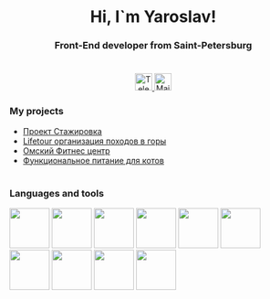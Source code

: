 <div id="header" align="center">
 <h1>Hi, I`m Yaroslav!</h1>
 <h3>Front-End developer from Saint-Petersburg </h3>
</div>

#

<div id="socials" align="center">
 <a href="https://t.me/dYAROSLAVy">
  <img height=30 src="https://img.shields.io/badge/Telegram-blue?style=for-the-bage&logo=telegram&logoColor=white" alt="Telegram"/>
 </a>
  <a href="mailto:yadsp@yandex.ru">
  <img height="30" src="https://img.shields.io/badge/Mail me-blue?style=for-the-bage&logo=gmail&logoColor=white" alt="Mail"/>
 </a>
</div>

### My projects
<ul>
 <li>
  <a href="https://dyaroslavy.github.io/internship/">Проект Стажировка</a>
 </li>
 <li>
  <a href="https://dyaroslavy.github.io/lifetour/">Lifetour организация походов в горы</a>
 </li>
 <li>
  <a href="https://dyaroslavy.github.io/fitness/">Омский Фитнес центр</a>
 </li>
 <li>
  <a href="https://dyaroslavy.github.io/2173645-cat-energy-28/">Функциональное питание для котов</a>
 </li>
</ul>


#

### Languages and tools
<div>
 <img src="https://cdn.jsdelivr.net/gh/devicons/devicon@latest/icons/javascript/javascript-original.svg" width="70" height="70"/>
 <img src="https://cdn.jsdelivr.net/gh/devicons/devicon@latest/icons/html5/html5-original-wordmark.svg" width="70" height="70"/>
 <img src="https://cdn.jsdelivr.net/gh/devicons/devicon@latest/icons/css3/css3-original-wordmark.svg" width="70" height="70"/>
 <img src="https://cdn.jsdelivr.net/gh/devicons/devicon@latest/icons/react/react-original-wordmark.svg" width="70" height="70"/>
 <img src="https://cdn.jsdelivr.net/gh/devicons/devicon@latest/icons/nextjs/nextjs-original-wordmark.svg" width="70" height="70"/>    
 <img src="https://cdn.jsdelivr.net/gh/devicons/devicon@latest/icons/sass/sass-original.svg" width="70" height="70"/>
 <img src="https://cdn.jsdelivr.net/gh/devicons/devicon@latest/icons/git/git-original-wordmark.svg" width="70" height="70"/>
 <img src="https://cdn.jsdelivr.net/gh/devicons/devicon@latest/icons/figma/figma-original.svg" width="70" height="70"/>
 <img src="https://cdn.jsdelivr.net/gh/devicons/devicon@latest/icons/webpack/webpack-plain-wordmark.svg" width="70" height="70"/>
 <img src="https://cdn.jsdelivr.net/gh/devicons/devicon@latest/icons/gulp/gulp-plain.svg" width="70" height="70"/>
</div>

 #

 <div id="stat" align="center">
    <img src="https://github-profile-summary-cards.vercel.app/api/cards/profile-details?username=dYAROSLAVy" alt=""/>
    <img src="https://github-profile-summary-cards.vercel.app/api/cards/most-commit-language?username=dYAROSLAVy" alt=""/>
     <img src="https://github-profile-summary-cards.vercel.app/api/cards/stats?username=dYAROSLAVy" alt=""/>
</div>
